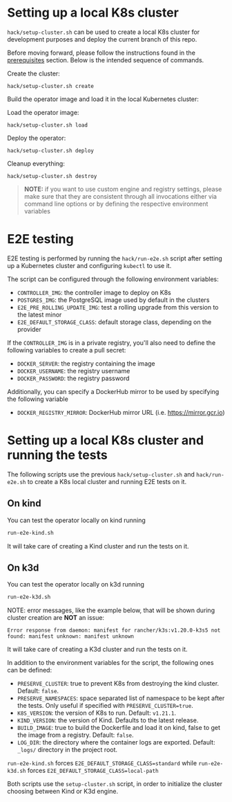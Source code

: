 # Setting up a local K8s cluster

`hack/setup-cluster.sh` can be used to create a local K8s cluster for development
purposes and deploy the current branch of this repo.

Before moving forward, please follow the instructions found in the
[prerequisites](../../DEV.md#setting-up-your-workstation-for-cnp-development) section. Below is the intended sequence
of commands.

Create the cluster:

```console
hack/setup-cluster.sh create
```

Build the operator image and load it in the local Kubernetes cluster:

Load the operator image:

```console
hack/setup-cluster.sh load
```

Deploy the operator:

```console
hack/setup-cluster.sh deploy
```

Cleanup everything:

```console
hack/setup-cluster.sh destroy
```

> **NOTE:** if you want to use custom engine and registry settings, please make
> sure that they are consistent through all invocations either via command line
> options or by defining the respective environment variables

# E2E testing

E2E testing is performed by running the `hack/run-e2e.sh` script after setting
up a Kubernetes cluster and configuring `kubectl` to use it.

The script can be configured through the following environment variables:

* `CONTROLLER_IMG`: the controller image to deploy on K8s
* `POSTGRES_IMG`: the PostgreSQL image used by default in the clusters
* `E2E_PRE_ROLLING_UPDATE_IMG`: test a rolling upgrade from this version to the
  latest minor
* `E2E_DEFAULT_STORAGE_CLASS`: default storage class, depending on the provider

If the `CONTROLLER_IMG` is in a private registry, you'll also need to define
the following variables to create a pull secret:

* `DOCKER_SERVER`: the registry containing the image
* `DOCKER_USERNAME`: the registry username
* `DOCKER_PASSWORD`: the registry password

Additionally, you can specify a DockerHub mirror to be used by
specifying the following variable

* `DOCKER_REGISTRY_MIRROR`: DockerHub mirror URL (i.e. https://mirror.gcr.io)

# Setting up a local K8s cluster and running the tests

The following scripts use the previous `hack/setup-cluster.sh` and `hack/run-e2e.sh`
to create a K8s local cluster and running E2E tests on it.

## On kind

You can test the operator locally on kind running

``` bash
run-e2e-kind.sh
```

It will take care of creating a Kind cluster and run the tests on it.

## On k3d

You can test the operator locally on k3d running

``` bash
run-e2e-k3d.sh
```

NOTE: error messages, like the example below, that will be shown during cluster creation are **NOT** an issue:

```
Error response from daemon: manifest for rancher/k3s:v1.20.0-k3s5 not found: manifest unknown: manifest unknown
```

It will take care of creating a K3d cluster and run the tests on it.

In addition to the environment variables for the script,
the following ones can be defined:

* `PRESERVE_CLUSTER`: true to prevent K8s from destroying the kind cluster.
  Default: `false`.
* `PRESERVE_NAMESPACES`: space separated list of namespace to be kept after
  the tests. Only useful if specified with `PRESERVE_CLUSTER=true`.
* `K8S_VERSION`: the version of K8s to run. Default: `v1.21.1`.
* `KIND_VERSION`: the version of Kind. Defaults to the latest release.
* `BUILD_IMAGE`: true to build the Dockerfile and load it on kind,
  false to get the image from a registry. Default: `false`.
* `LOG_DIR`: the directory where the container logs are exported. Default:
  `_logs/` directory in the project root.

`run-e2e-kind.sh` forces `E2E_DEFAULT_STORAGE_CLASS=standard` while `run-e2e-k3d.sh` forces `E2E_DEFAULT_STORAGE_CLASS=local-path`

Both scripts use the `setup-cluster.sh` script, in order to initialize the cluster
choosing between Kind or K3d engine.
